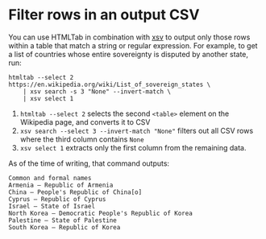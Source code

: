 # Filter rows in an output CSV

You can use HTMLTab in combination with [xsv](https://github.com/BurntSushi/xsv) to output only those rows within a table that match a string or regular expression. For example, to get a list of countries whose entire sovereignty is disputed by another state, run:

```term
htmltab --select 2 https://en.wikipedia.org/wiki/List_of_sovereign_states \
    | xsv search -s 3 "None" --invert-match \
    | xsv select 1
```

1. `htmltab --select 2` selects the second `<table>` element on the Wikipedia page, and converts it to CSV
2. `xsv search --select 3 --invert-match "None"` filters out all CSV rows where the third column contains `None`
3. `xsv select 1` extracts only the first column from the remaining data.

As of the time of writing, that command outputs:

```text
Common and formal names
Armenia – Republic of Armenia
China – People's Republic of China[o]
Cyprus – Republic of Cyprus
Israel – State of Israel
North Korea – Democratic People's Republic of Korea
Palestine – State of Palestine
South Korea – Republic of Korea
```

